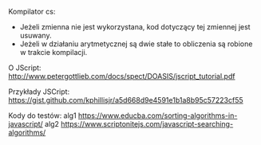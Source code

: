 Kompilator cs:
- Jeżeli zmienna nie jest wykorzystana, kod dotyczący tej zmiennej jest usuwany.
- Jeżeli w działaniu arytmetycznej są dwie stałe to obliczenia są robione w trakcie kompilacji.

O JScript:
http://www.petergottlieb.com/docs/spect/DOASIS/jscript_tutorial.pdf

Przykłady JSCript:
https://gist.github.com/kphillisjr/a5d668d9e4591e1b1a8b95c57223cf55

Kody do testów:
alg1 https://www.educba.com/sorting-algorithms-in-javascript/
alg2 https://www.scriptonitejs.com/javascript-searching-algorithms/